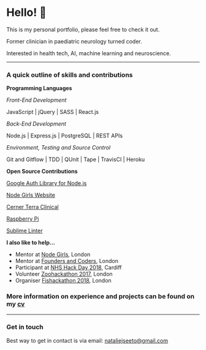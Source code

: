 # Hello! 👋
This is my personal portfolio, please feel free to check it out.

Former clinician in paediatric neurology turned coder.

Interested in health tech, AI, machine learning and neuroscience.

-------------------     ----------------------------
### A quick outline of skills and contributions

**Programming Languages**

_Front-End Development_

JavaScript | jQuery | SASS | React.js

_Back-End Development_ 

Node.js | Express.js | PostgreSQL | REST APIs

_Environment, Testing and Source Control_

Git and Gitflow | TDD | QUnit | Tape | TravisCI | Heroku

**Open Source Contributions**

[Google Auth Library for Node.js](https://github.com/google/google-auth-library-nodejs/blob/master/CONTRIBUTORS)

[Node Girls Website](https://github.com/node-girls/node-girls-website/graphs/contributors)

[Cerner Terra Clinical](https://github.com/cerner/terra-clinical/blob/master/CONTRIBUTORS.md)

[Raspberry Pi](https://github.com/raspberrypilearning/raspberry-pi-zero-time-lapse-cam)

[Sublime Linter](https://github.com/SublimeLinter/SublimeLinter-flake8)

   
**I also like to help...**
- Mentor at [Node Girls](http://nodegirls.io/), London
- Mentor at [Founders and Coders](https://foundersandcoders.com/), London
- Participant at [NHS Hack Day 2018](http://nhshackday.com/), Cardiff
- Volunteer [Zoohackathon 2017](http://www.zoohackathon.com/), London
- Organiser [Fishackathon 2018](http://fishackathon.hackernest.com/), London

### More information on experience and projects can be found on my [cv](/assets/cv.pdf)
__________________

### Get in touch
Best way to get in contact is via email: nataliejseeto@gmail.com
